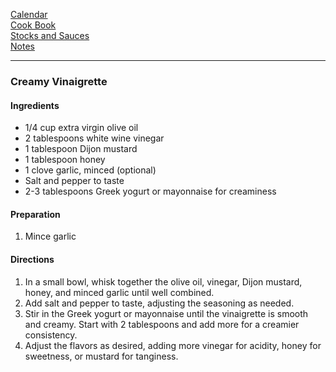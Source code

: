 [Calendar](https://github.com/vmsmith/EDT/blob/master/calendar.md)   
[Cook Book](https://github.com/vmsmith/CookBook/blob/master/README.md)       
[Stocks and Sauces](https://github.com/vmsmith/CookBook/blob/master/sauces.md)        
[Notes](https://github.com/vmsmith/CookBook/blob/master/notes.md)    

-----    

### Creamy Vinaigrette    

#### Ingredients       
* 1/4 cup extra virgin olive oil    
* 2 tablespoons white wine vinegar         
* 1 tablespoon Dijon mustard    
* 1 tablespoon honey    
* 1 clove garlic, minced (optional)    
* Salt and pepper to taste     
* 2-3 tablespoons Greek yogurt or mayonnaise for creaminess

#### Preparation    
1. Mince garlic   

#### Directions   
1. In a small bowl, whisk together the olive oil, vinegar, Dijon mustard, honey, and minced garlic until well combined.
2. Add salt and pepper to taste, adjusting the seasoning as needed.
3. Stir in the Greek yogurt or mayonnaise until the vinaigrette is smooth and creamy. Start with 2 tablespoons and add more for a creamier consistency.
4. Adjust the flavors as desired, adding more vinegar for acidity, honey for sweetness, or mustard for tanginess.    
